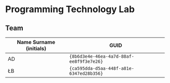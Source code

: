 # Programming Technology Lab

## Team

| Name Surname (initials) | GUID                                     |
| ----------------------- | ---------------------------------------- |
| AD                      | `{8b6d3e4e-46ea-4a7d-88af-ee8f9f3e7e26}` |
| ŁB                      | `{ca595dda-d5aa-448f-a81e-6347ed28b356}` |
